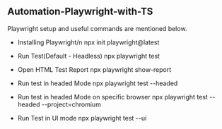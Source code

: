 ## Automation-Playwright-with-TS
Playwright setup and useful commands are mentioned below.


* Installing Playwright/n
npx init playwright@latest

* Run Test(Default - Headless)
npx playwright test 

* Open HTML Test Report
npx playwright show-report  

* Run test in headed Mode
npx playwright test --headed 

* Run test in headed Mode on specific browser
npx playwright test --headed --project=chromium

* Run Test in UI mode
npx playwright test --ui  

